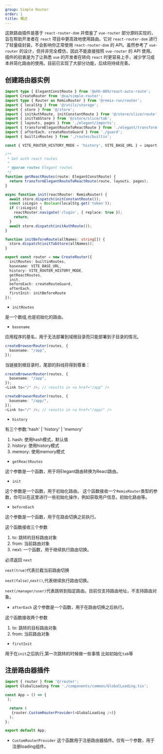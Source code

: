 ```yaml
---
group: Simple Router
order: 1
title: 概述
---
```


这款路由插件是基于 `react-router-dom` 并借鉴了 `vue-router` 部分源码实现的，旨在帮助开发者在 `react` 项目中更高效地使用路由。它对 `react-router-dom` 进行了轻量级封装，不会影响你正常使用 `react-router-dom` 的 API。虽然参考了 `vue-router` 的设计，但并非完全模仿，因此不能直接按照 `vue-router` 的 API 使用。插件的初衷是为了让熟悉 `vue` 的开发者在转向 `react` 时更容易上手，减少学习成本并简化路由的使用。目前已实现了大部分功能，后续将持续完善。

## 创建路由器实例

```ts
import type { ElegantConstRoute } from '@ohh-889/react-auto-route';
import CreateRouter from '@sa/simple-router';
import type { Router as RemixRouter } from '@remix-run/router';
import { localStg } from '@/utils/storage';
import { store } from '@/store';
import { initAuthRoute, initConstantRoute } from '@/store/slice/route';
import { initTabStore } from '@/store/slice/tab';
import { layouts, pages } from './elegant/imports';
import { transformElegantRouteToReactRoute } from './elegant/transform';
import { afterEach, createRouteGuard } from './guard';
import { builtinRoutes } from './routes/builtin';

const { VITE_ROUTER_HISTORY_MODE = 'history', VITE_BASE_URL } = import.meta.env;

/**
 * Get auth react routes
 *
 * @param routes Elegant routes
 */
function getReactRoutes(route: ElegantConstRoute) {
  return transformElegantRouteToReactRoute(route, layouts, pages);
}

async function init(reactRouter: RemixRouter) {
  await store.dispatch(initConstantRoute());
  const isLogin = Boolean(localStg.get('token'));
  if (!isLogin) {
    reactRouter.navigate('/login', { replace: true });
    return;
  }
  await store.dispatch(initAuthRoute());
}

function initBeforeRoute(allNames: string[]) {
  store.dispatch(initTabStore(allNames));
}

export const router = new CreateRouter({
  initRoutes: builtinRoutes,
  basename: VITE_BASE_URL,
  history: VITE_ROUTER_HISTORY_MODE,
  getReactRoutes,
  init,
  beforeEach: createRouteGuard,
  afterEach,
  firstInit: initBeforeRoute
});
```

- `initRoutes`

是一个数组,也是初始化的路由。

- `basename`

应用程序的基名，用于无法部署到域根目录而只能部署到子目录的情况。

```ts
createBrowserRouter(routes, {
  basename: "/app",
});
```

当链接到根目录时，尾部的斜线将得到尊重：

```ts
createBrowserRouter(routes, {
  basename: "/app",
});
<Link to="/" />; // results in <a href="/app" />

createBrowserRouter(routes, {
  basename: "/app/",
});
<Link to="/" />; // results in <a href="/app/" />
```

- `history`

有三个参数:'hash' | 'history' | 'memory'

1. hash: 使用hash模式，默认值
2. history: 使用history模式
3. memory: 使用memory模式

- `getReactRoutes`

这个参数是一个函数，用于将Elegant路由转换为React路由。

- `init`

这个参数是一个函数，用于初始化路由。
这个函数接收一个`RemixRouter`类型的参数，你可以在这里进行一些初始化操作，例如获取用户信息，初始化路由等。

- `beforeEach`

这个参数是一个函数，用于在路由切换之前执行。

这个函数接收三个参数

1. to: 跳转的目标路由对象
2. from: 当前路由对象
3. next: 一个函数，用于继续执行路由切换。

必须返回 `next`

`next(true)`代表拦截当前路由切换

`next(false)`,`next()`,代表继续执行路由切换。

`next(/manager/user)`代表跳转到指定路由。目前仅支持路由地址，不支持路由对象。

- `afterEach`
这个参数是一个函数，用于在路由切换之后执行。

这个函数接收两个参数

1. to: 跳转的目标路由对象
2. from: 当前路由对象

- `firstInit`

用于在`init`之后执行,第一次跳转的时候做一些事情
比如初始化`tab`等

## 注册路由器插件

```ts
import { router } from '@/router';
import GlobalLoading from './components/common/GlobalLoading.tsx';

const App = () => {
 );

  return (
   {router.CustomRouterProvider(<GlobalLoading />)}
  );
};

export default App;
```

- `CustomRouterProvider`
这个函数用于注册路由器插件。仅有一个参数，用于注册loading组件。
